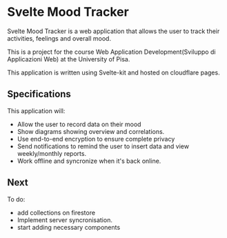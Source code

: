 # Svelte Mood Tracker

Svelte Mood Tracker is a web application that allows the user to track their activities, feelings and overall mood.

This is a project for the course Web Application Development(Sviluppo di Applicazioni Web) at the University of Pisa.

This application is written using Svelte-kit and hosted on cloudflare pages.

## Specifications

This application will:

- Allow the user to record data on their mood
- Show diagrams showing overview and correlations.
- Use end-to-end encryption to ensure complete privacy
- Send notifications to remind the user to insert data and view weekly/monthly reports.
- Work offline and syncronize when it's back online.

## Next

To do:

- add collections on firestore
- Implement server syncronisation.
- start adding necessary components
